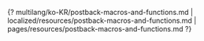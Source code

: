 {? multilang/ko-KR/postback-macros-and-functions.md | localized/resources/postback-macros-and-functions.md | pages/resources/postback-macros-and-functions.md ?}

